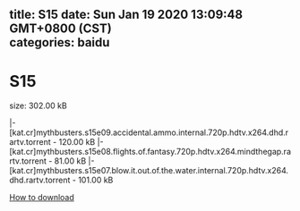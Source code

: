 
title: S15
date: Sun Jan 19 2020 13:09:48 GMT+0800 (CST)    
categories: baidu
---

# S15
size: 302.00 kB
 
 
|- [kat.cr]mythbusters.s15e09.accidental.ammo.internal.720p.hdtv.x264.dhd.rartv.torrent - 120.00 kB
|- [kat.cr]mythbusters.s15e08.flights.of.fantasy.720p.hdtv.x264.mindthegap.rartv.torrent - 81.00 kB
|- [kat.cr]mythbusters.s15e07.blow.it.out.of.the.water.internal.720p.hdtv.x264.dhd.rartv.torrent - 101.00 kB

[How to download](https://bpcam.bemobtrk.com/go/2ceec3aa-1ca2-46d6-b9ff-aaa5c184517c?jno=902)